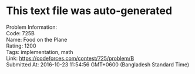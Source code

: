 # This text file was auto-generated  
  
Problem Information:  
Code: 725B  
Name: Food on the Plane  
Rating: 1200  
Tags: implementation, math  
Link: https://codeforces.com/contest/725/problem/B  
Submitted At: 2016-10-23 11:54:56 GMT+0600 (Bangladesh Standard Time)  
